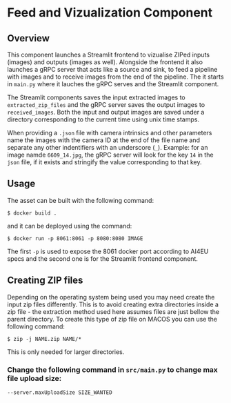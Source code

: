 # Feed and Vizualization Component

## Overview

This component launches a Streamlit frontend to vizualise ZIPed inputs (images) and outputs (images as well). Alongside the frontend it also launches a gRPC server that acts like a source and sink, to feed a pipeline with images and to receive images from the end of the pipeline. The it starts in `main.py` where it lauches the gRPC serves and the Streamlit component.

The Streamlit components saves the input extracted images to `extracted_zip_files` and the gRPC server saves the output images to `received_images`. Both the input and output images are saved under a directory corresponding to the current time using unix time stamps. 

When providing a `.json` file with camera intrinsics and other parameters name the images with the camera ID at the end of the file name and separate any other indentifiers with an underscore (`_`). Example: for an image namde `6609_14.jpg`, the gRPC server will look for the key `14` in the `json` file, if it exists and stringify the value corresponding to that key.

## Usage

The asset can be built with the following command:
```shell
$ docker build .
```
and it can be deployed using the command:
```
$ docker run -p 8061:8061 -p 8080:8080 IMAGE
```
The first `-p` is used to expose the 8061 docker port according to AI4EU specs and the second one is for the Streamlit frontend component.

## Creating ZIP files

Depending on the operating system being used you may need create the input zip files differently. This is to avoid creating extra directories inside a zip file - the extraction method used here assumes files are just bellow the parent directory. To create this type of zip file on MACOS you can use the following command:
```shell
$ zip -j NAME.zip NAME/*
```
This is only needed for larger directories.

### Change the following command in `src/main.py` to change max file upload size:
`--server.maxUploadSize SIZE_WANTED`

